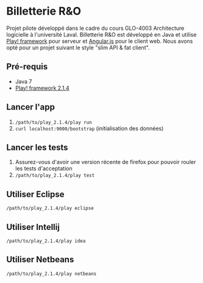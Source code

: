 # Billetterie R&O

Projet pilote développé dans le cadre du cours GLO-4003 Architecture logicielle à l'université Laval. Billetterie R&O est développé en Java et utilise [Play! framework](http://www.playframework.com/) pour serveur et [Angular.js](http://angularjs.org) pour le client web.
Nous avons opté pour un projet suivant le style "slim API & fat client".

## Pré-requis
* Java 7
* [Play! framework 2.1.4](http://www.playframework.com/download)

## Lancer l'app
1. ```/path/to/play_2.1.4/play run```
2. ```curl localhost:9000/bootstrap``` (initialisation des données)


## Lancer les tests
1. Assurez-vous d'avoir une version récente de firefox pour pouvoir rouler les tests d'acceptation
2. ```/path/to/play_2.1.4/play test```

## Utiliser Eclipse
    /path/to/play_2.1.4/play eclipse

## Utiliser Intellij
    /path/to/play_2.1.4/play idea

## Utiliser Netbeans
    /path/to/play_2.1.4/play netbeans
